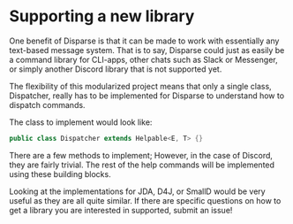 # Supporting a new library

One benefit of Disparse is that it can be made to work with essentially any text-based message system.  That is to say, Disparse could just as easily be a command library for CLI-apps, other chats such as Slack or Messenger, or simply another Discord library that is not supported yet.

The flexibility of this modularized project means that only a single class, Dispatcher, really has to be implemented for Disparse to understand how to dispatch commands.

The class to implement would look like:

```java
public class Dispatcher extends Helpable<E, T> {}
```

There are a few methods to implement; However, in the case of Discord, they are fairly trivial.  The rest of the help commands will be implemented using these building blocks.

Looking at the implementations for JDA, D4J, or SmallD would be very useful as they are all quite similar.  If there are specific questions on how to get a library you are interested in supported, submit an issue!
